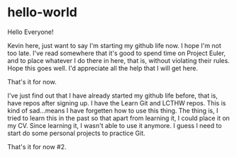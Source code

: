 # hello-world

Hello Everyone!

Kevin here, just want to say I'm starting my github life now. I hope I'm not too late. I've read somewhere that it's good to spend time on Project Euler, and to place whatever I do there in here, that is, without violating their rules. Hope this goes well. I'd appreciate all the help that I will get here.

That's it for now.

I've just find out that I have already started my github life before, that is, have repos after signing up. I have the Learn Git and LCTHW repos. This is kind of sad...means I have forgetten how to use this thing. The thing is, I tried to learn this in the past so that apart from learning it, I could place it on my CV. Since learning it, I wasn't able to use it anymore. I guess I need to start do some personal projects to practice Git. 

That's it for now #2.
